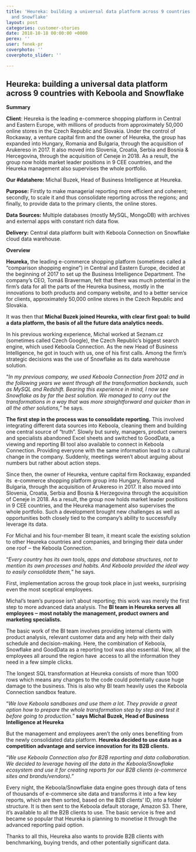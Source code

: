 ```yaml
---
title: 'Heureka: building a universal data platform across 9 countries with Keboola
  and Snowflake'
layout: post
categories: customer-stories
date: 2018-10-18 00:00:00 +0000
perex: ''
user: fenek-pr
coverphoto: ''
coverphoto_slider: ''

---
```

## **Heureka: building a universal data platform across 9 countries with Keboola and Snowflake**

**Summary**

**Client**: Heureka is the leading e-commerce shopping platform in Central and Eastern Europe, with millions of products from approximately 50,000 online stores in the Czech Republic and Slovakia. Under the control of Rockaway, a venture capital firm and the owner of Heureka, the group has expanded into Hungary, Romania and Bulgaria, through the acquisition of Arukereso in 2017. It also moved into Slovenia, Croatia, Serbia and Bosnia & Hercegovina, through the acquisition of Ceneje in 2018. As a result, the group now holds market leader positions in 9 CEE countries, and the Heureka management also supervises the whole portfolio.

**Our #datahero:** Michal Buzek, Head of Business Intelligence at Heureka.

**Purpose:** Firstly to make managerial reporting more efficient and coherent; secondly, to scale it and thus consolidate reporting across the regions; and finally, to provide data to the primary clients, the online stores.

**Data Sources:** Multiple databases (mostly MySQL, MongoDB) with archives and external apps with constant rich data flow.

**Delivery:** Central data platform built with Keboola Connection on Snowflake cloud data warehouse.

**Overview**

**Heureka,** the leading e-commerce shopping platform (sometimes called a “comparison shopping engine”) in Central and Eastern Europe, decided at the beginning of 2017 to set up the Business Intelligence Department. The company’s CEO, Tomáš Braverman, felt that there was much potential in the firm’s data for all the parts of the Heureka business, mostly in the innovations to both products and company website, and to a better service for clients, approximately 50,000 online stores in the Czech Republic and Slovakia.

It was then that **Michal Buzek joined Heureka, with clear first goal: to build a data platform, the basis of all the future data analytics needs.**

In his previous working experience, Michal worked at Seznam.cz (sometimes called Czech Google), the Czech Republic’s biggest search engine, which used Keboola Connection. As the new Head of Business Intelligence, he got in touch with us, one of his first calls. Among the firm’s strategic decisions was the use of Snowflake as its data warehouse solution.

“_In my previous company, we used Keboola Connection from 2012 and in the following years we went through all the transformation backends, such as MySQL and Redshift. Bearing this experience in mind, I now see Snowflake as by far the best solution. We managed to carry out the transformations in a way that was more straightforward and quicker than in all the other solutions,”_ he says.

**The first step in the process was to consolidate reporting.** This involved integrating different data sources into Keboola, cleaning them and building one central source of “truth”. Slowly but surely, managers, product owners and specialists abandoned Excel sheets and switched to GoodData, a viewing and reporting BI tool also available to connect in Keboola Connection. Providing everyone with the same information lead to a cultural change in the company. Suddenly, meetings weren’t about arguing about numbers but rather about action steps.

Since then, the owner of Heureka, venture capital firm Rockaway, expanded its  e-commerce shopping platform group into Hungary, Romania and Bulgaria, through the acquisition of Arukereso in 2017. It also moved into Slovenia, Croatia, Serbia and Bosnia & Herzegovina through the acquisition of Ceneje in 2018. As a result, the group now holds market leader positions in 9 CEE countries, and the Heureka management also supervises the whole portfolio. Such a development brought new challenges as well as opportunities both closely tied to the company’s ability to successfully leverage its data.

For Michal and his four-member BI team, it meant scale the existing solution to other Heureka countries and companies, and bringing their data under one roof ‒ the Keboola Connection.

“_Every country has its own tools, apps and database structures, not to mention its own processes and habits. And Keboola provided the ideal way to easily consolidate them,_” he says.

First, implementation across the group took place in just weeks, surprising even the most sceptical employees.

Michal’s team’s purpose isn’t about reporting; this work was merely the first step to more advanced data analysis. The **BI team in Heureka serves all employees ‒ most notably the management, product owners and marketing specialists.**

The basic work of the BI team involves providing internal clients with product analysis, relevant customer data and any help with their daily schedule and decision-making. Here, the combination of Keboola, Snowflake and GoodData as a reporting tool was also essential. Now, all the employees all around the region have  access to all the information they need in a few simple clicks.

The longest SQL transformation at Heureka consists of more than 1000 rows which means any changes to the code could potentially cause huge damage to the business. This is also why BI team heavily uses the Keboola Connection sandbox feature.

“_We love Keboola sandboxes and use them a lot. They provide a great option how to prepare the whole transformation step by step and test it before going to production._” **says Michal Buzek, Head of Business Intelligence at Heureka**

But the management and employees aren’t the only ones benefiting from the newly consolidated data platform. **Heureka decided to use data as a competition advantage and service innovation for its B2B clients.**

“_We use Keboola Connection also for B2B reporting and data collaboration. We decided to leverage having all the data in the Keboola/Snowflake ecosystem and use it for creating reports for our B2B clients (e-commerce sites and brands/vendors)._”

Every night, the Keboola/Snowflake data engine goes through data of tens of thousands of e-commerce site data and transforms it into a few key reports, which are then sorted, based on the B2B clients’ ID, into a folder structure. It is then sent to the Keboola default storage, Amazon S3. There, it’s available to all the B2B clients to use. The basic service is free and became so popular that Heureka is planning to monetise it through the advanced reporting paid option.

Thanks to all this, Heureka also wants to provide B2B clients with benchmarking, buying trends, and other potentially significant data.
